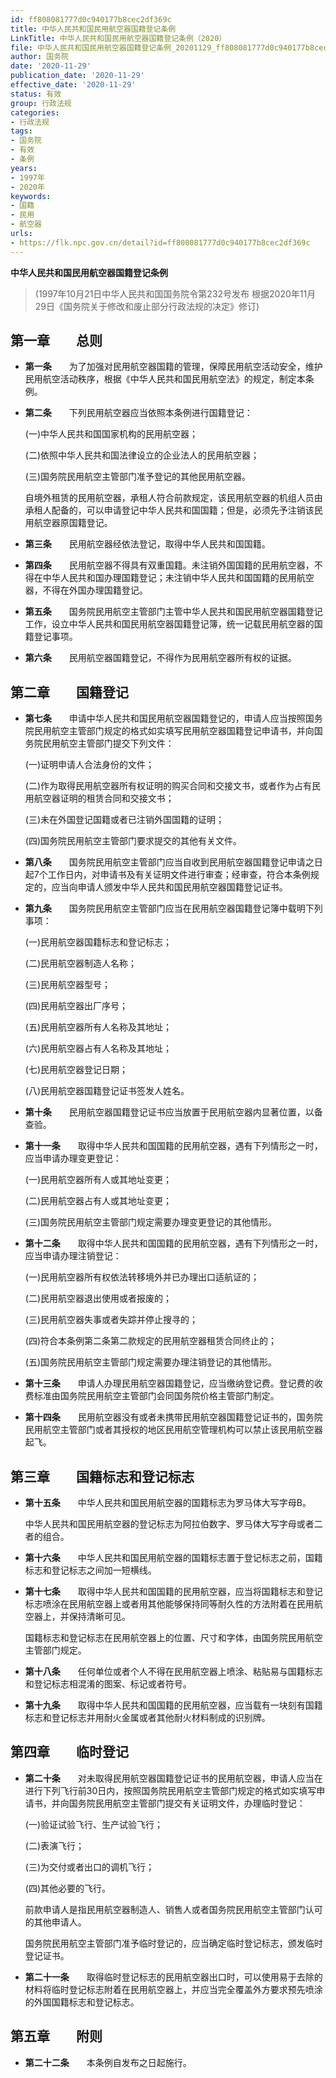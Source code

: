 ```yaml
---
id: ff808081777d0c940177b8cec2df369c
title: 中华人民共和国民用航空器国籍登记条例
LinkTitle: 中华人民共和国民用航空器国籍登记条例（2020）
file: 中华人民共和国民用航空器国籍登记条例_20201129_ff808081777d0c940177b8cec2df369c.docx
author: 国务院
date: '2020-11-29'
publication_date: '2020-11-29'
effective_date: '2020-11-29'
status: 有效
group: 行政法规
categories:
- 行政法规
tags:
- 国务院
- 有效
- 条例
years:
- 1997年
- 2020年
keywords:
- 国籍
- 民用
- 航空器
urls:
- https://flk.npc.gov.cn/detail?id=ff808081777d0c940177b8cec2df369c
---
```


**中华人民共和国民用航空器国籍登记条例**

> (1997年10月21日中华人民共和国国务院令第232号发布 根据2020年11月29日《国务院关于修改和废止部分行政法规的决定》修订)

## 第一章　　总则

- **第一条**　　为了加强对民用航空器国籍的管理，保障民用航空活动安全，维护民用航空活动秩序，根据《中华人民共和国民用航空法》的规定，制定本条例。

- **第二条**　　下列民用航空器应当依照本条例进行国籍登记：

  (一)中华人民共和国国家机构的民用航空器；

  (二)依照中华人民共和国法律设立的企业法人的民用航空器；

  (三)国务院民用航空主管部门准予登记的其他民用航空器。

  自境外租赁的民用航空器，承租人符合前款规定，该民用航空器的机组人员由承租人配备的，可以申请登记中华人民共和国国籍；但是，必须先予注销该民用航空器原国籍登记。

- **第三条**　　民用航空器经依法登记，取得中华人民共和国国籍。

- **第四条**　　民用航空器不得具有双重国籍。未注销外国国籍的民用航空器，不得在中华人民共和国办理国籍登记；未注销中华人民共和国国籍的民用航空器，不得在外国办理国籍登记。

- **第五条**　　国务院民用航空主管部门主管中华人民共和国民用航空器国籍登记工作，设立中华人民共和国民用航空器国籍登记簿，统一记载民用航空器的国籍登记事项。

- **第六条**　　民用航空器国籍登记，不得作为民用航空器所有权的证据。

## 第二章　　国籍登记

- **第七条**　　申请中华人民共和国民用航空器国籍登记的，申请人应当按照国务院民用航空主管部门规定的格式如实填写民用航空器国籍登记申请书，并向国务院民用航空主管部门提交下列文件：

  (一)证明申请人合法身份的文件；

  (二)作为取得民用航空器所有权证明的购买合同和交接文书，或者作为占有民用航空器证明的租赁合同和交接文书；

  (三)未在外国登记国籍或者已注销外国国籍的证明；

  (四)国务院民用航空主管部门要求提交的其他有关文件。

- **第八条**　　国务院民用航空主管部门应当自收到民用航空器国籍登记申请之日起7个工作日内，对申请书及有关证明文件进行审查；经审查，符合本条例规定的，应当向申请人颁发中华人民共和国民用航空器国籍登记证书。

- **第九条**　　国务院民用航空主管部门应当在民用航空器国籍登记簿中载明下列事项：

  (一)民用航空器国籍标志和登记标志；

  (二)民用航空器制造人名称；

  (三)民用航空器型号；

  (四)民用航空器出厂序号；

  (五)民用航空器所有人名称及其地址；

  (六)民用航空器占有人名称及其地址；

  (七)民用航空器登记日期；

  (八)民用航空器国籍登记证书签发人姓名。

- **第十条**　　民用航空器国籍登记证书应当放置于民用航空器内显著位置，以备查验。

- **第十一条**　　取得中华人民共和国国籍的民用航空器，遇有下列情形之一时，应当申请办理变更登记：

  (一)民用航空器所有人或其地址变更；

  (二)民用航空器占有人或其地址变更；

  (三)国务院民用航空主管部门规定需要办理变更登记的其他情形。

- **第十二条**　　取得中华人民共和国国籍的民用航空器，遇有下列情形之一时，应当申请办理注销登记：

  (一)民用航空器所有权依法转移境外并已办理出口适航证的；

  (二)民用航空器退出使用或者报废的；

  (三)民用航空器失事或者失踪并停止搜寻的；

  (四)符合本条例第二条第二款规定的民用航空器租赁合同终止的；

  (五)国务院民用航空主管部门规定需要办理注销登记的其他情形。

- **第十三条**　　申请人办理民用航空器国籍登记，应当缴纳登记费。登记费的收费标准由国务院民用航空主管部门会同国务院价格主管部门制定。

- **第十四条**　　民用航空器没有或者未携带民用航空器国籍登记证书的，国务院民用航空主管部门或者其授权的地区民用航空管理机构可以禁止该民用航空器起飞。

## 第三章　　国籍标志和登记标志

- **第十五条**　　中华人民共和国民用航空器的国籍标志为罗马体大写字母B。

  中华人民共和国民用航空器的登记标志为阿拉伯数字、罗马体大写字母或者二者的组合。

- **第十六条**　　中华人民共和国民用航空器的国籍标志置于登记标志之前，国籍标志和登记标志之间加一短横线。

- **第十七条**　　取得中华人民共和国国籍的民用航空器，应当将国籍标志和登记标志喷涂在民用航空器上或者用其他能够保持同等耐久性的方法附着在民用航空器上，并保持清晰可见。

  国籍标志和登记标志在民用航空器上的位置、尺寸和字体，由国务院民用航空主管部门规定。

- **第十八条**　　任何单位或者个人不得在民用航空器上喷涂、粘贴易与国籍标志和登记标志相混淆的图案、标记或者符号。

- **第十九条**　　取得中华人民共和国国籍的民用航空器，应当载有一块刻有国籍标志和登记标志并用耐火金属或者其他耐火材料制成的识别牌。

## 第四章　　临时登记

- **第二十条**　　对未取得民用航空器国籍登记证书的民用航空器，申请人应当在进行下列飞行前30日内，按照国务院民用航空主管部门规定的格式如实填写申请书，并向国务院民用航空主管部门提交有关证明文件，办理临时登记：

  (一)验证试验飞行、生产试验飞行；

  (二)表演飞行；

  (三)为交付或者出口的调机飞行；

  (四)其他必要的飞行。

  前款申请人是指民用航空器制造人、销售人或者国务院民用航空主管部门认可的其他申请人。

  国务院民用航空主管部门准予临时登记的，应当确定临时登记标志，颁发临时登记证书。

- **第二十一条**　　取得临时登记标志的民用航空器出口时，可以使用易于去除的材料将临时登记标志附着在民用航空器上，并应当完全覆盖外方要求预先喷涂的外国国籍标志和登记标志。

## 第五章　　附则

- **第二十二条**　　本条例自发布之日起施行。
